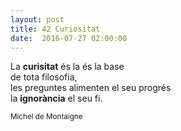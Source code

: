 ```yaml
---
layout: post
title: 42 Curiositat
date:  2016-07-27 02:00:00
---
```


La **curisitat** és la és la base<br />
de tota filosofia,<br />
les preguntes alimenten el seu progrés<br />
la **ignorància** el seu fi.

<small>Michel de Montaigne</small>
